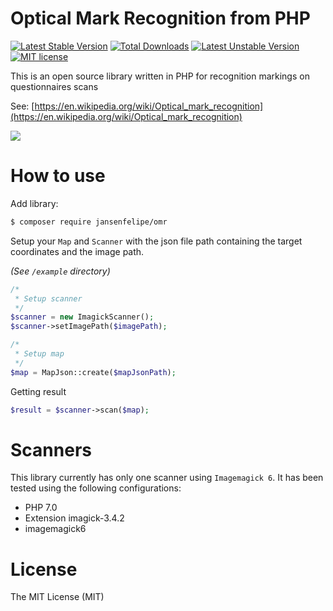 # Optical Mark Recognition from PHP

[![Latest Stable Version](https://poser.pugx.org/jansenfelipe/omr/v/stable.svg)](https://packagist.org/packages/jansenfelipe/omr) 
[![Total Downloads](https://poser.pugx.org/jansenfelipe/omr/downloads.svg)](https://packagist.org/packages/jansenfelipe/omr) 
[![Latest Unstable Version](https://poser.pugx.org/jansenfelipe/omr/v/unstable.svg)](https://packagist.org/packages/jansenfelipe/omr)
[![MIT license](https://poser.pugx.org/jansenfelipe/omr/license.svg)](http://opensource.org/licenses/MIT)

This is an open source library written in PHP for recognition markings on questionnaires scans

See: [https://en.wikipedia.org/wiki/Optical_mark_recognition](https://en.wikipedia.org/wiki/Optical_mark_recognition)

<img src="https://github.com/jansenfelipe/omr/blob/develop/example/screenshots/exec-command.png?raw=true" />

# How to use

Add library:

```sh
$ composer require jansenfelipe/omr
```

Setup your `Map` and `Scanner` with the json file path containing the target coordinates and the image path.

_(See `/example` directory)_

```php
/*
 * Setup scanner
 */
$scanner = new ImagickScanner();
$scanner->setImagePath($imagePath);

/*
 * Setup map
 */
$map = MapJson::create($mapJsonPath);
```

Getting result

```php
$result = $scanner->scan($map);
```

# Scanners

This library currently has only one scanner using `Imagemagick 6`. It has been tested using the following configurations:

* PHP 7.0
* Extension imagick-3.4.2 
* imagemagick6

# License

The MIT License (MIT)
